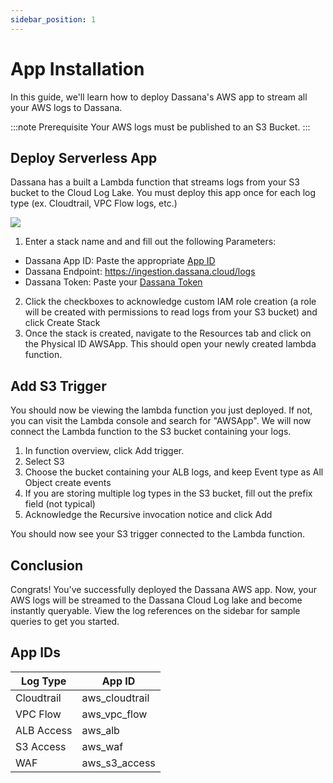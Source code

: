 ```yaml
---
sidebar_position: 1
---
```


# App Installation

In this guide, we'll learn how to deploy Dassana's AWS app to stream all your AWS logs to Dassana. 

:::note Prerequisite
Your AWS logs must be published to an S3 Bucket.
:::

## Deploy Serverless App
Dassana has a built a Lambda function that streams logs from your S3 bucket to the Cloud Log Lake. You must deploy this app once for each log type (ex. Cloudtrail, VPC Flow logs, etc.)

[![](https://cdn.rawgit.com/buildkite/cloudformation-launch-stack-button-svg/master/launch-stack.svg)](https://console.aws.amazon.com/cloudformation/home?region=us-east-1#/stacks/create/review?templateURL=https://dassana-native-apps.s3.amazonaws.com/aws-s3/packaged-template.yaml)
1. Enter a stack name and and fill out the following Parameters:
  - Dassana App ID: Paste the appropriate [App ID](aws.md#app-ids)
  - Dassana Endpoint: https://ingestion.dassana.cloud/logs
  - Dassana Token: Paste your [Dassana Token](https://console.dassana.dev/appStore?page=tokens)
2. Click the checkboxes to acknowledge custom IAM role creation (a role will be created with permissions to read logs from your S3 bucket) and click Create Stack
3. Once the stack is created, navigate to the Resources tab and click on the Physical ID AWSApp. This should open your newly created lambda function.

## Add S3 Trigger

You should now be viewing the lambda function you just deployed. If not, you can visit the Lambda console and search for "AWSApp". We will now connect the Lambda function to the S3 bucket containing your logs.

1. In function overview, click Add trigger.
2. Select S3
3. Choose the bucket containing your ALB logs, and keep Event type as All Object create events
4. If you are storing multiple log types in the S3 bucket, fill out the prefix field (not typical)
5. Acknowledge the Recursive invocation notice and click Add

You should now see your S3 trigger connected to the Lambda function.

## Conclusion
Congrats! You've successfully deployed the Dassana AWS app. Now, your AWS logs will be streamed to the Dassana Cloud Log lake and become instantly queryable. View the log references on the sidebar for sample queries to get you started.

## App IDs
| Log Type        | App ID |
| -----------     | ----------- |
| Cloudtrail      |  aws_cloudtrail      |
| VPC Flow        |  aws_vpc_flow       |
| ALB Access      |  aws_alb       |
| S3 Access       |  aws_waf       |
| WAF             |  aws_s3_access       |

